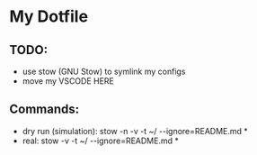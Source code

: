 # My Dotfile

## TODO:
- use stow (GNU Stow) to symlink my configs
- move my VSCODE HERE 

## Commands:

- dry run (simulation): stow -n -v -t ~/ --ignore=README.md *
- real: stow -v -t ~/ --ignore=README.md *
